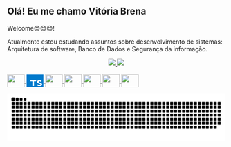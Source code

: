 ## Olá! Eu me chamo Vitória Brena

Welcome😊😊😊!

Atualmente estou estudando assuntos sobre desenvolvimento de sistemas: Arquitetura de software, Banco de Dados e Segurança da informação.

<div align="center">
  <a href="https://github.com/brenavitoria18">
  <img height="180em" src="https://github-readme-stats.vercel.app/api?username=brenavitoria18&show_icons=true&theme=dracula&include_all_commits=true&count_private=true"/>
  <img height="180em" src="https://github-readme-stats.vercel.app/api/top-langs/?username=brenavitoria18&layout=compact&langs_count=7&theme=dracula"/>
</div>

  <div style="display: inline_block"><br>
    <img align="center" height="30" width="40" src="https://cdn.jsdelivr.net/gh/devicons/devicon/icons/javascript/javascript-plain.svg">
    <img align="center" height="30" width="40" src="https://raw.githubusercontent.com/devicons/devicon/master/icons/typescript/typescript-plain.svg">
    <img align="center" height="30" width="40" src="https://cdn.jsdelivr.net/gh/devicons/devicon/icons/html5/html5-plain-wordmark.svg">
    <img align="center" height="30" width="40" src="https://cdn.jsdelivr.net/gh/devicons/devicon/icons/css3/css3-plain-wordmark.svg">
    <img align="center" height="30" width="40" src="https://cdn.jsdelivr.net/gh/devicons/devicon/icons/laravel/laravel-plain-wordmark.svg">
    <img align="center" height="30" width="40" src="https://cdn.jsdelivr.net/gh/devicons/devicon/icons/mysql/mysql-original-wordmark.svg">
    <img align="center" height="30" width="40" src="https://cdn.jsdelivr.net/gh/devicons/devicon/icons/php/php-plain.svg">
  </div>

![Snake animation](https://github.com/BrenaVitoria18/BrenaVitoria18/blob/output/github-contribution-grid-snake.svg)
